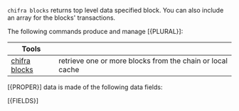 `chifra blocks` returns top level data specified block. You can also include
an array for the blocks' transactions.

The following commands produce and manage [{PLURAL}]:

| Tools                                                  |                                                           |
| ------------------------------------------------------ | --------------------------------------------------------- |
| [chifra blocks](/docs/chifra/chaindata/#chifra-blocks) | retrieve one or more blocks from the chain or local cache |

[{PROPER}] data is made of the following data fields:

[{FIELDS}]
